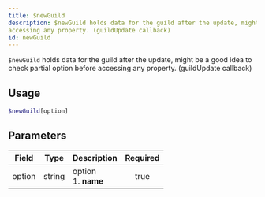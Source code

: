 ```yaml
---
title: $newGuild
description: $newGuild holds data for the guild after the update, might be a good idea to check partial option before
accessing any property. (guildUpdate callback)
id: newGuild
---
```


`$newGuild` holds data for the guild after the update, might be a good idea to check partial option before accessing any
property. (guildUpdate callback)

## Usage

```php
$newGuild[option]
```

## Parameters

| Field  | Type   | Description               | Required |
|--------|--------|---------------------------|:--------:|
| option | string | option <br /> 1. **name** |   true   |
